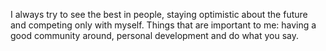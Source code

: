 I always try to see the best in people, staying optimistic about the future and competing only with myself. Things that are important to me: having a good community around, personal development and do what you say.

